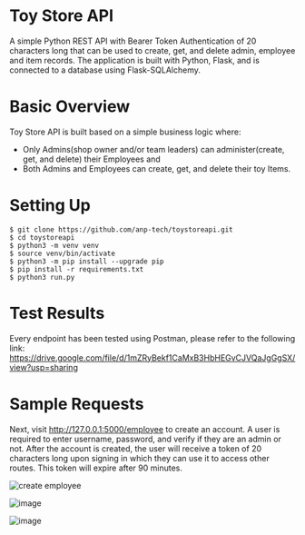 # Toy Store API

A simple Python REST API with Bearer Token Authentication of 20 characters long that can be used to create, get, and delete admin, employee and item records. The application is built with Python, Flask, and is connected to a database using Flask-SQLAlchemy.


# Basic Overview 

Toy Store API is built based on a simple business logic where:
* Only Admins(shop owner and/or team leaders) can administer(create, get, and delete) their Employees and 
* Both Admins and Employees can create, get, and delete their toy Items.

# Setting Up

```shell
$ git clone https://github.com/anp-tech/toystoreapi.git
$ cd toystoreapi
$ python3 -m venv venv
$ source venv/bin/activate
$ python3 -m pip install --upgrade pip
$ pip install -r requirements.txt
$ python3 run.py

``` 

# Test Results

Every endpoint has been tested using Postman, please refer to the following link: <br>
https://drive.google.com/file/d/1mZRyBekf1CaMxB3HbHEGvCJVQaJgGgSX/view?usp=sharing


# Sample Requests

Next, visit http://127.0.0.1:5000/employee to create an account. A user is required to enter username, password, and verify if they are an admin or not. After the account is created, the user will receive a token of 20 characters long upon signing in which they can use it to access other routes. This token will expire after 90 minutes. 
<br>

![create employee](https://user-images.githubusercontent.com/49329136/173753044-9af697c9-7832-4edf-850b-6a3ae2cb262e.png)
<br>


![image](https://user-images.githubusercontent.com/49329136/173754131-49f8de71-7929-459f-aaa6-fda9dbec83ed.png)
<br>

![image](https://user-images.githubusercontent.com/49329136/173754750-abb221e8-bd0a-4206-af0d-cd63b59cce8a.png)

